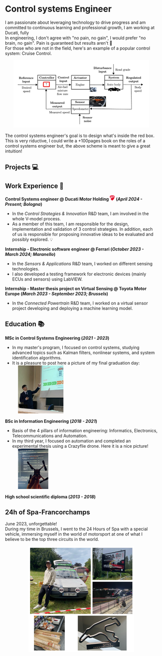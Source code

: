 # Control systems Engineer
I am passionate about leveraging technology to drive progress and am committed to continuous learning and professional growth, I am working at Ducati, fully  
In engineering, I don't agree with "no pain, no gain", I would prefer "no brain, no gain". Pain is guaranteed but results aren't 🧠  
For those who are not in the field, here's an example of a popular control system: Cruise Control.  
<p align="center"> 
  <img src="images/cc-control-system.png" width="450">
</p>
The control systems engineer's goal is to design what's inside the red box. This is very riductive, I could write a +100pages book on the roles of a control systems engineer but, the above scheme is meant to give a great intuition!

## Projects 💻

## Work Experience 💼
**Control Systems engineer @ Ducati Motor Holding <img src="images/ducati-logo.png" width="17"> (_April 2024 - Present; Bologna_)** 
- In the _Control Strategies & Innovation_ R&D team, I am involved in the whole V-model process.
- As a member of this team, I am responsible for the design, implementation and validation of 3 control strategies. In addition, each of us is responsible for proposing innovative ideas to be evaluated and possibly explored. 💡 

**Internship - Electronic software engineer @ Ferrari (_October 2023 - March 2024; Maranello_)**
- In the _Sensors & Applications_ R&D team, I worked on different sensing technologies.
- I also developed a testing framework for electronic devices (mainly ECUs and sensors) using LabVIEW.

**Internship - Master thesis project on Virtual Sensing @ Toyota Motor Europe (_March 2023 - September 2023; Brussels_)**
- In the _Connected Powertrain_ R&D team, I worked on a virtual sensor project developing and deploying a machine learning model.

## Education 📚
**MSc in Control Systems Engineering (_2021 - 2023_)**
- In my master's program, I focused on control systems, studying advanced topics such as Kalman filters, nonlinear systems, and system identification algorithms.
- It is a pleasure to post here a picture of my final graduation day:  
  &nbsp;&nbsp;&nbsp;&nbsp; <img src="images/graduation.jpg" width="150">

**BSc in Information Engineering (_2018 - 2021_)**
- Basis of the 4 pillars of information engineering: Informatics, Electronics, Telecommunications and Automation.
- In my third year, I focused on automation and completed an experimental thesis using a Crazyflie drone. Here it is a nice picture!  
  &nbsp;&nbsp;&nbsp;&nbsp; <img src="images/crazyflie-drone.jpg" width="100">

**High school scientific diploma (_2013 - 2018_)**

## 24h of Spa-Francorchamps
June 2023, unforgettable!  
During my time in Brussels, I went to the 24 Hours of Spa with a special vehicle, immersing myself in the world of motorsport at one of what I believe to be the top three circuits in the world.  
<p align="center"> 
  <img src="images/24h-spa.jpg" width="350">
</p>
